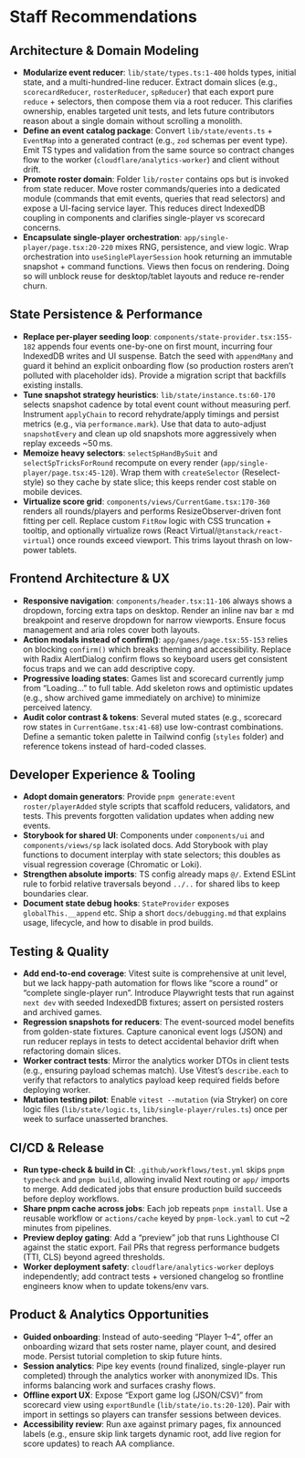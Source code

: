# Staff Recommendations

## Architecture & Domain Modeling

- **Modularize event reducer**: `lib/state/types.ts:1-400` holds types, initial state, and a multi-hundred-line reducer. Extract domain slices (e.g., `scorecardReducer`, `rosterReducer`, `spReducer`) that each export pure `reduce` + selectors, then compose them via a root reducer. This clarifies ownership, enables targeted unit tests, and lets future contributors reason about a single domain without scrolling a monolith.
- **Define an event catalog package**: Convert `lib/state/events.ts` + `EventMap` into a generated contract (e.g., `zod` schemas per event type). Emit TS types and validation from the same source so contract changes flow to the worker (`cloudflare/analytics-worker`) and client without drift.
- **Promote roster domain**: Folder `lib/roster` contains ops but is invoked from state reducer. Move roster commands/queries into a dedicated module (commands that emit events, queries that read selectors) and expose a UI-facing service layer. This reduces direct IndexedDB coupling in components and clarifies single-player vs scorecard concerns.
- **Encapsulate single-player orchestration**: `app/single-player/page.tsx:20-220` mixes RNG, persistence, and view logic. Wrap orchestration into `useSinglePlayerSession` hook returning an immutable snapshot + command functions. Views then focus on rendering. Doing so will unblock reuse for desktop/tablet layouts and reduce re-render churn.

## State Persistence & Performance

- **Replace per-player seeding loop**: `components/state-provider.tsx:155-182` appends four events one-by-one on first mount, incurring four IndexedDB writes and UI suspense. Batch the seed with `appendMany` and guard it behind an explicit onboarding flow (so production rosters aren’t polluted with placeholder ids). Provide a migration script that backfills existing installs.
- **Tune snapshot strategy heuristics**: `lib/state/instance.ts:60-170` selects snapshot cadence by total event count without measuring perf. Instrument `applyChain` to record rehydrate/apply timings and persist metrics (e.g., via `performance.mark`). Use that data to auto-adjust `snapshotEvery` and clean up old snapshots more aggressively when replay exceeds ~50 ms.
- **Memoize heavy selectors**: `selectSpHandBySuit` and `selectSpTricksForRound` recompute on every render (`app/single-player/page.tsx:45-120`). Wrap them with `createSelector` (Reselect-style) so they cache by state slice; this keeps render cost stable on mobile devices.
- **Virtualize score grid**: `components/views/CurrentGame.tsx:170-360` renders all rounds/players and performs ResizeObserver-driven font fitting per cell. Replace custom `FitRow` logic with CSS truncation + tooltip, and optionally virtualize rows (React Virtual/`@tanstack/react-virtual`) once rounds exceed viewport. This trims layout thrash on low-power tablets.

## Frontend Architecture & UX

- **Responsive navigation**: `components/header.tsx:11-106` always shows a dropdown, forcing extra taps on desktop. Render an inline nav bar ≥ md breakpoint and reserve dropdown for narrow viewports. Ensure focus management and aria roles cover both layouts.
- **Action modals instead of confirm()**: `app/games/page.tsx:55-153` relies on blocking `confirm()` which breaks theming and accessibility. Replace with Radix AlertDialog confirm flows so keyboard users get consistent focus traps and we can add descriptive copy.
- **Progressive loading states**: Games list and scorecard currently jump from “Loading…” to full table. Add skeleton rows and optimistic updates (e.g., show archived game immediately on archive) to minimize perceived latency.
- **Audit color contrast & tokens**: Several muted states (e.g., scorecard row states in `CurrentGame.tsx:41-68`) use low-contrast combinations. Define a semantic token palette in Tailwind config (`styles` folder) and reference tokens instead of hard-coded classes.

## Developer Experience & Tooling

- **Adopt domain generators**: Provide `pnpm generate:event roster/playerAdded` style scripts that scaffold reducers, validators, and tests. This prevents forgotten validation updates when adding new events.
- **Storybook for shared UI**: Components under `components/ui` and `components/views/sp` lack isolated docs. Add Storybook with play functions to document interplay with state selectors; this doubles as visual regression coverage (Chromatic or Loki).
- **Strengthen absolute imports**: TS config already maps `@/`. Extend ESLint rule to forbid relative traversals beyond `../..` for shared libs to keep boundaries clear.
- **Document state debug hooks**: `StateProvider` exposes `globalThis.__append` etc. Ship a short `docs/debugging.md` that explains usage, lifecycle, and how to disable in prod builds.

## Testing & Quality

- **Add end-to-end coverage**: Vitest suite is comprehensive at unit level, but we lack happy-path automation for flows like “score a round” or “complete single-player run”. Introduce Playwright tests that run against `next dev` with seeded IndexedDB fixtures; assert on persisted rosters and archived games.
- **Regression snapshots for reducers**: The event-sourced model benefits from golden-state fixtures. Capture canonical event logs (JSON) and run reducer replays in tests to detect accidental behavior drift when refactoring domain slices.
- **Worker contract tests**: Mirror the analytics worker DTOs in client tests (e.g., ensuring payload schemas match). Use Vitest’s `describe.each` to verify that refactors to analytics payload keep required fields before deploying worker.
- **Mutation testing pilot**: Enable `vitest --mutation` (via Stryker) on core logic files (`lib/state/logic.ts`, `lib/single-player/rules.ts`) once per week to surface unasserted branches.

## CI/CD & Release

- **Run type-check & build in CI**: `.github/workflows/test.yml` skips `pnpm typecheck` and `pnpm build`, allowing invalid Next routing or `app/` imports to merge. Add dedicated jobs that ensure production build succeeds before deploy workflows.
- **Share pnpm cache across jobs**: Each job repeats `pnpm install`. Use a reusable workflow or `actions/cache` keyed by `pnpm-lock.yaml` to cut ~2 minutes from pipelines.
- **Preview deploy gating**: Add a “preview” job that runs Lighthouse CI against the static export. Fail PRs that regress performance budgets (TTI, CLS) beyond agreed thresholds.
- **Worker deployment safety**: `cloudflare/analytics-worker` deploys independently; add contract tests + versioned changelog so frontline engineers know when to update tokens/env vars.

## Product & Analytics Opportunities

- **Guided onboarding**: Instead of auto-seeding “Player 1–4”, offer an onboarding wizard that sets roster name, player count, and desired mode. Persist tutorial completion to skip future hints.
- **Session analytics**: Pipe key events (round finalized, single-player run completed) through the analytics worker with anonymized IDs. This informs balancing work and surfaces crashy flows.
- **Offline export UX**: Expose “Export game log (JSON/CSV)” from scorecard view using `exportBundle` (`lib/state/io.ts:20-120`). Pair with import in settings so players can transfer sessions between devices.
- **Accessibility review**: Run axe against primary pages, fix announced labels (e.g., ensure skip link targets dynamic root, add live region for score updates) to reach AA compliance.
